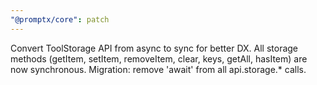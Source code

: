 ```yaml
---
"@promptx/core": patch
---
```


Convert ToolStorage API from async to sync for better DX. All storage methods (getItem, setItem, removeItem, clear, keys, getAll, hasItem) are now synchronous. Migration: remove 'await' from all api.storage.* calls.
